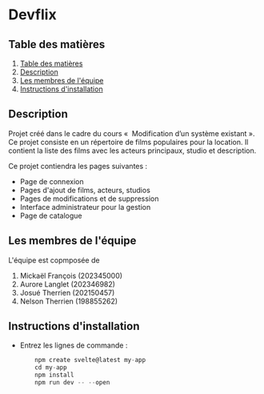 # Devflix

## Table des matières
1. [Table des matières](#table-des-matières)
2. [Description](#description)
3. [Les membres de l'équipe](#les-membres-de-léquipe)
4. [Instructions d'installation](#instructions-dinstallation)

## Description
Projet créé dans le cadre du cours «  Modification d’un système existant ». Ce projet consiste en un répertoire de films populaires pour la location. Il contient la liste des films avec les acteurs principaux, studio et description.
  
Ce projet contiendra les pages suivantes :
- Page de connexion
- Pages d'ajout de films, acteurs, studios
- Pages de modifications et de suppression
- Interface administrateur pour la gestion
- Page de catalogue

## Les membres de l'équipe
L'équipe est copmposée de
1. Mickaël François (202345000)
2. Aurore Langlet (202346982)
3. Josué Therrien (202150457)
4. Nelson Therrien (198855262)

## Instructions d'installation
- Entrez les lignes de commande :
    ```javascript
        npm create svelte@latest my-app
        cd my-app
        npm install
        npm run dev -- --open
    ```
